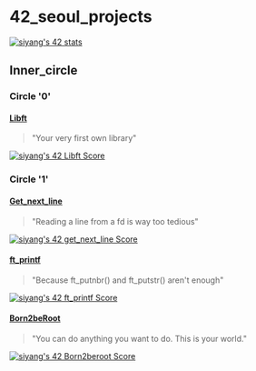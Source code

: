 # 42\_seoul\_projects
[![siyang's 42 stats](https://badge42.vercel.app/api/v2/cl89m2jjk00060gkzooyajl8z/stats?cursusId=21&coalitionId=86)](https://github.com/JaeSeoKim/badge42)
## Inner\_circle

### Circle '0'

#### [Libft](./inner_circle/MDfiles/libft.md)
> "Your very first own library"

[![siyang's 42 Libft Score](https://badge42.vercel.app/api/v2/cl89m2jjk00060gkzooyajl8z/project/2646118)](https://github.com/JaeSeoKim/badge42)

### Circle '1'

#### [Get\_next\_line](./inner_circle/MDfiles/get_next_line.md)
> "Reading a line from a fd is way too tedious"

[![siyang's 42 get_next_line Score](https://badge42.vercel.app/api/v2/cl89m2jjk00060gkzooyajl8z/project/2762979)](https://github.com/JaeSeoKim/badge42)

#### [ft\_printf](./inner_circle/MDfiles/ft_printf.md)
> "Because ft\_putnbr() and ft\_putstr() aren't enough"

[![siyang's 42 ft_printf Score](https://badge42.vercel.app/api/v2/cl89m2jjk00060gkzooyajl8z/project/2871221)](https://github.com/JaeSeoKim/badge42)

#### [Born2beRoot](./inner_circle/MDfiles/Born2beRoot.md)
> "You can do anything you want to do. This is your world."

[![siyang's 42 Born2beroot Score](https://badge42.vercel.app/api/v2/cl89m2jjk00060gkzooyajl8z/project/2872381)](https://github.com/JaeSeoKim/badge42)
